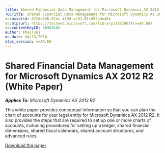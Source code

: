 ```yaml
---
title: Shared Financial Data Management for Microsoft Dynamics AX 2012 R2 (White Paper)
TOCTitle: Shared Financial Data Management for Microsoft Dynamics AX 2012 R2
ms:assetid: 672da62b-824c-4199-ac91-01c052ade464
ms:mtpsurl: https://technet.microsoft.com/library/JJ870679(v=AX.60)
ms:contentKeyID: 50469185
author: Khairunj
ms.date: 04/18/2014
mtps_version: v=AX.60
---
```


# Shared Financial Data Management for Microsoft Dynamics AX 2012 R2 (White Paper) 


_**Applies To:** Microsoft Dynamics AX 2012 R2_

This white paper provides conceptual information so that you can plan the chart of accounts for your legal entity for Microsoft Dynamics AX 2012 R2. It also provides the steps that are required to set up one or more charts of accounts, including procedures for setting up a ledger, shared financial dimensions, shared fiscal calendars, shared account structures, and advanced rules.

[Download the paper](http://www.microsoft.com/en-us/download/details.aspx?id=35832)

  


